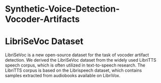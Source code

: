 # Synthetic-Voice-Detection-Vocoder-Artifacts
# LibriSeVoc Dataset
LibriSeVoc is a new open-source dataset for the task of vocoder artifact detection. 
We derived the LibriSeVoc dataset from the widely used LibriTTS speech corpus, which is often utilized in text-to-speech research. The LibriTTS corpus is based on the Librispeech dataset, which contains samples extracted from audiobooks available on LibriVox.
